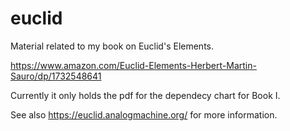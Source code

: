 # euclid
Material related to my book on Euclid's Elements.

https://www.amazon.com/Euclid-Elements-Herbert-Martin-Sauro/dp/1732548641

Currently it only holds the pdf for the dependecy chart for Book I.

See also https://euclid.analogmachine.org/ for more information.

